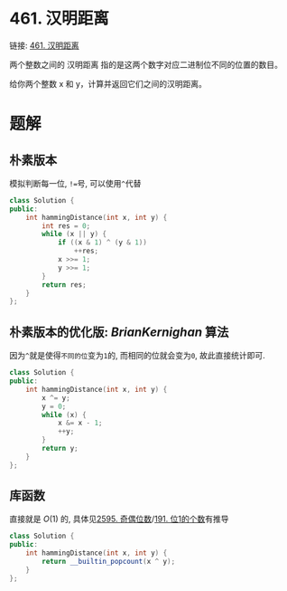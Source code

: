 # 461. 汉明距离
链接: [461. 汉明距离](https://leetcode.cn/problems/hamming-distance/)

两个整数之间的 汉明距离 指的是这两个数字对应二进制位不同的位置的数目。

给你两个整数 x 和 y，计算并返回它们之间的汉明距离。

# 题解
## 朴素版本

模拟判断每一位, `!=`号, 可以使用`^`代替

```C++
class Solution {
public:
    int hammingDistance(int x, int y) {
        int res = 0;
        while (x || y) {
            if ((x & 1) ^ (y & 1))
                ++res;
            x >>= 1;
            y >>= 1;
        }
        return res;
    }
};
```

## 朴素版本的优化版: $Brian Kernighan$ 算法

因为`^`就是使得`不同的位`变为`1`的, 而相同的位就会变为`0`, 故此直接统计即可.

```C++
class Solution {
public:
    int hammingDistance(int x, int y) {
        x ^= y;
        y = 0;
        while (x) {
            x &= x - 1;
            ++y;
        }
        return y;
    }
};
```

## 库函数

直接就是 $O(1)$ 的, 具体见[2595. 奇偶位数](../002-奇偶位数/index.md)/[191. 位1的个数](../005-位的个数/index.md)有推导

```C++
class Solution {
public:
    int hammingDistance(int x, int y) {
        return __builtin_popcount(x ^ y);
    }
};
```